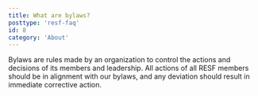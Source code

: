 ```yaml
---
title: What are bylaws?
posttype: 'resf-faq'
id: 8
category: 'About'
---
```


Bylaws are rules made by an organization to control the actions and decisions of its members and leadership. All actions of all RESF members should be in alignment with our bylaws, and any deviation should result in immediate corrective action.